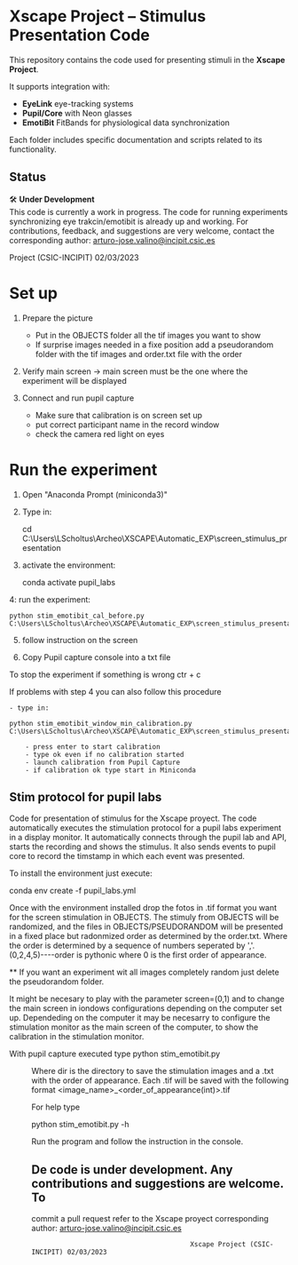 # Xscape Project – Stimulus Presentation Code

This repository contains the code used for presenting stimuli in the **Xscape Project**.

It supports integration with:
- **EyeLink** eye-tracking systems  
- **Pupil/Core** with Neon glasses  
- **EmotiBit** FitBands for physiological data synchronization  

Each folder includes specific documentation and scripts related to its functionality.

## Status

🛠️ **Under Development**  
This code is currently a work in progress. The code for running experiments synchronizing eye trakcin/emotibit is already up and working.
For contributions, feedback, and suggestions are very welcome, contact the corresponding author:
arturo-jose.valino@incipit.csic.es

Project (CSIC-INCIPIT) 02/03/2023


# Set up

1. Prepare the picture
	- Put in the OBJECTS folder all the tif images you want to show
	- If surprise images needed in a fixe position add a pseudorandom folder with the tif images and order.txt file with the order

2. Verify main screen -> main screen must be the one where the experiment will be displayed

3. Connect and run pupil capture
	- Make sure that calibration is on screen set up
	- put correct participant name in the record window
	- check the camera red light on eyes

# Run the experiment

1. Open "Anaconda Prompt (miniconda3)"

2. Type in:

	cd C:\Users\LScholtus\Archeo\XSCAPE\Automatic_EXP\screen_stimulus_presentation

3. activate the environment:

	conda activate pupil_labs

4: run the experiment:

	python stim_emotibit_cal_before.py C:\Users\LScholtus\Archeo\XSCAPE\Automatic_EXP\screen_stimulus_presentation\EXP

5. follow instruction on the screen

6. Copy Pupil capture console into a txt file


To stop the experiment if something is wrong ctr + c



If problems with step 4 you can also follow this procedure

	- type in:

	python stim_emotibit_window_min_calibration.py C:\Users\LScholtus\Archeo\XSCAPE\Automatic_EXP\screen_stimulus_presentation\EXP

		- press enter to start calibration
		- type ok even if no calibration started
		- launch calibration from Pupil Capture
		- if calibration ok type start in Miniconda
	
## Stim protocol for pupil labs

Code for presentation of stimulus for the Xscape proyect.
The code automatically executes the stimulation protocol for a 
pupil labs experiment in a display monitor. It automatically connects through
the pupil lab and API, starts the recording and shows the stimulus.
It also sends events to pupil core to record the timstamp in which each event 
was presented.  

To install the environment just execute:

conda env create -f pupil_labs.yml

Once with the environment installed drop the fotos in .tif format you want
for the screen stimulation in OBJECTS. The stimuly from OBJECTS will be randomized,
and the files in OBJECTS/PSEUDORANDOM will be presented in a fixed place but radonmized order
as determined by the order.txt. Where the order is determined by a sequence of numbers seperated by ','.
(0,2,4,5)----order is pythonic where 0 is the first order of appearance.

** If you want an experiment wit all images completely random just delete the pseudorandom folder.

It might be necesary to play with the parameter screen=(0,1) and to change the main screen in iondows configurations
depending on the computer set up. Dependeding on the computer it may be necesarry to configure the stimulation monitor
as the main screen of the computer, to show the calibration in the stimulation monitor.

With pupil capture executed type
python stim_emotibit.py <dir>

Where dir is the directory to save the stimulation images and a .txt with the order of appearance.
Each .tif will be saved with the following format <image_name>_<order_of_appearance(int)>.tif 


For help type

python stim_emotibit.py -h

Run the program and follow the instruction in the console.


## De code is under development. Any contributions and suggestions are welcome. To 
commit a pull request refer to the Xscape proyect corresponding author: 
arturo-jose.valino@incipit.csic.es

                                            Xscape Project (CSIC-INCIPIT) 02/03/2023
                                            



